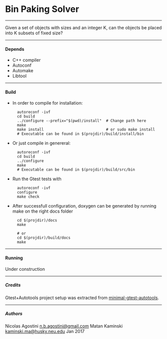 # Bin Paking Solver

----------

Given a set of objects with sizes and an integer K, can the objects be placed
into K subsets of fixed size?

----------

#### Depends

- C++ compiler
- Autoconf
- Automake
- Libtool

----------

#### Build

* In order to compile for installation:

		autoreconf -ivf
		cd build
		../configure --prefix="$(pwd)/install" 	# Change path here
		make
		make install 							# or sudo make install
		# Executable can be found in $(projdir)/build/install/bin

* Or just compile in genereral:

		autoreconf -ivf
		cd build
		../configure
		make
		# Executable can be found in $(projdir)/build/src/bin

* Run the Gtest tests with

		autoreconf -ivf
		configure
		make check

* After successfull configuration, doxygen can be generated by running make on the right docs folder

		cd $(projdir)/docs
		make

		# or
		cd $(projdir)/build/docs
		make

-----

#### Running

Under construction

----------

##### Credits

Gtest+Autotools project setup was extracted from [minimal-gtest-autotools](https://github.com/octol/minimal-gtest-autotools).

----------
##### Authors
Nicolas Agostini <n.b.agostini@gmail.com>
Matan Kaminski <kaminski.ma@husky.neu.edu>
Jan 2017
